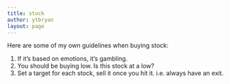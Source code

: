 ```yaml
---
title: stock
author: ytbryan
layout: page
---
```

Here are some of my own guidelines when buying stock:

  1. If it&#8217;s based on emotions, it&#8217;s gambling.
  2. You should be buying low. Is this stock at a low?
  3. Set a target for each stock, sell it once you hit it. i.e. always have an exit.